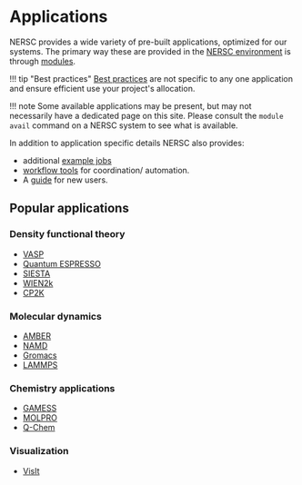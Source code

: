 # Applications

NERSC provides a wide variety of pre-built applications, optimized for
our systems. The primary way these are provided in the [NERSC
environment](../environment/index.md) is through
[modules](../environment/#nersc-modules-environment).

!!! tip "Best practices"
    [Best practices](../jobs/best-practices.md) are not specific to any
    one application and ensure efficient use your project's allocation.

!!! note
    Some available applications may be present, but may not
    necessarily have a dedicated page on this site. Please consult the
    `module avail` command on a NERSC system to see what is available.

In addition to application specific details NERSC also provides:

* additional [example jobs](../jobs/examples/index.md)
* [workflow tools](../jobs/workflow-tools.md) for coordination/ automation.
* A [guide](../getting-started.md) for new users.

## Popular applications

### Density functional theory

* [VASP](vasp/index.md)
* [Quantum ESPRESSO](quantum-espresso/index.md)
* [SIESTA](siesta/index.md)
* [WIEN2k](wien2k/index.md)
* [CP2K](cp2k/index.md)

### Molecular dynamics

* [AMBER](amber/index.md)
* [NAMD](namd/index.md)
* [Gromacs](gromacs/index.md)
* [LAMMPS](lammps/index.md)

### Chemistry applications

* [GAMESS](gamess/index.md)
* [MOLPRO](molpro/index.md)
* [Q-Chem](qchem/index.md)

### Visualization

* [VisIt](visit/index.md)
